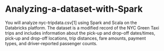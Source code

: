 # Analyzing-a-dataset-with-Spark

You will analyze nyc-tripdata.csv[1] using Spark and Scala on the Databricks platform. The dataset is a modified record of the NYC Green Taxi trips and includes information about the pick-up and drop-off dates/times, pick-up and drop-off locations, trip distances, fare amounts, payment types, and driver-reported passenger counts.
